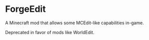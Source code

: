 ForgeEdit
=========

A Minecraft mod that allows some MCEdit-like capabilities in-game.

Deprecated in favor of mods like WorldEdit.
